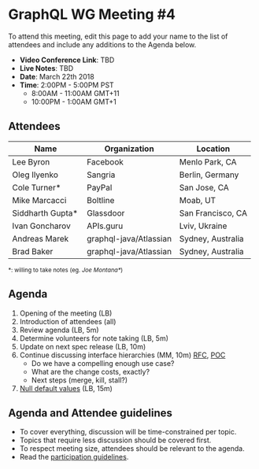 # GraphQL WG Meeting #4

To attend this meeting, edit this page to add your name to the list of attendees
and include any additions to the Agenda below.

- **Video Conference Link**: TBD
- **Live Notes**: TBD
- **Date**: March 22th 2018
- **Time**: 2:00PM - 5:00PM PST
  - 8:00AM - 11:00AM GMT+11
  - 10:00PM - 1:00AM GMT+1

## Attendees

Name                 | Organization  | Location
-------------------- | ------------- | ----------------------
Lee Byron            | Facebook      | Menlo Park, CA
Oleg Ilyenko         | Sangria       | Berlin, Germany
Cole Turner*         | PayPal        | San Jose, CA
Mike Marcacci        | Boltline      | Moab, UT
Siddharth Gupta*     | Glassdoor     | San Francisco, CA
Ivan Goncharov       | APIs.guru     | Lviv, Ukraine
Andreas Marek        | graphql-java/Atlassian | Sydney, Australia
Brad Baker           | graphql-java/Atlassian | Sydney, Australia

<small>\*: willing to take notes (eg. <em>Joe Montana*</em>)</small>

## Agenda

1. Opening of the meeting (LB)
1. Introduction of attendees (all)
1. Review agenda (LB, 5m)
1. Determine volunteers for note taking (LB, 5m)
1. Update on next spec release (LB, 10m)
1. Continue discussing interface hierarchies (MM, 10m) [RFC](https://github.com/facebook/graphql/pull/373), [POC](https://github.com/graphql/graphql-js/pull/1218)
    - Do we have a compelling enough use case?
    - What are the change costs, exactly?
    - Next steps (merge, kill, stall?)
1. [Null default values](https://github.com/facebook/graphql/pull/418) (LB, 15m)

## Agenda and Attendee guidelines

- To cover everything, discussion will be time-constrained per topic.
- Topics that require less discussion should be covered first.
- To respect meeting size, attendees should be relevant to the agenda.
- Read the [participation guidelines](../README.md#participation-guidelines).

